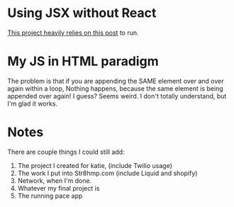 # Using JSX without React
[This project heavily relies on this post](https://betterprogramming.pub/how-to-use-jsx-without-react-21d23346e5dc) to run.

# My JS in HTML paradigm
The problem is that if you are appending the SAME element over and over again within a loop,
Nothing happens, because the same element is being appended over again!
I guess? Seems weird. I don't totally understand, but I'm glad it works.

# Notes
There are couple things I could still add:
1. The project I created for katie, (include Twilio usage)
2. The work I put into Str8hmp.com (include Liquid and shopify)
3. Network, when I'm done.
4. Whatever my final project is
5. The running pace app